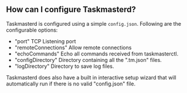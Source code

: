 ##	How can I configure Taskmasterd?
Taskmasterd is configured using a simple `config.json`. Following are the configurable options:

 - "port"				TCP Listening port
 - "remoteConnections"	Allow remote connections
 - "echoCommands"		Echo all commands received from taskmasterctl.
 - "configDirectory"	Directory containing all the ".tm.json" files.
 - "logDirectory"		Directory to save log files.

Taskmasterd does also have a built in interactive setup wizard that will automatically run if there is no valid "config.json" file.